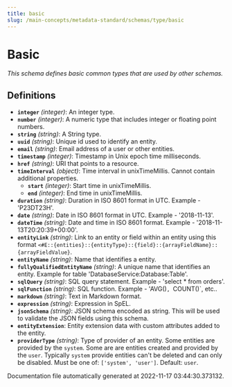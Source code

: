 ```yaml
---
title: basic
slug: /main-concepts/metadata-standard/schemas/type/basic
---
```


# Basic

*This schema defines basic common types that are used by other schemas.*

## Definitions

- **`integer`** *(integer)*: An integer type.
- **`number`** *(integer)*: A numeric type that includes integer or floating point numbers.
- **`string`** *(string)*: A String type.
- **`uuid`** *(string)*: Unique id used to identify an entity.
- **`email`** *(string)*: Email address of a user or other entities.
- **`timestamp`** *(integer)*: Timestamp in Unix epoch time milliseconds.
- **`href`** *(string)*: URI that points to a resource.
- **`timeInterval`** *(object)*: Time interval in unixTimeMillis. Cannot contain additional properties.
  - **`start`** *(integer)*: Start time in unixTimeMillis.
  - **`end`** *(integer)*: End time in unixTimeMillis.
- **`duration`** *(string)*: Duration in ISO 8601 format in UTC. Example - 'P23DT23H'.
- **`date`** *(string)*: Date in ISO 8601 format in UTC. Example - '2018-11-13'.
- **`dateTime`** *(string)*: Date and time in ISO 8601 format. Example - '2018-11-13T20:20:39+00:00'.
- **`entityLink`** *(string)*: Link to an entity or field within an entity using this format `<#E::{entities}::{entityType}::{field}::{arrayFieldName}::{arrayFieldValue}`.
- **`entityName`** *(string)*: Name that identifies a entity.
- **`fullyQualifiedEntityName`** *(string)*: A unique name that identifies an entity. Example for table 'DatabaseService:Database:Table'.
- **`sqlQuery`** *(string)*: SQL query statement. Example - 'select * from orders'.
- **`sqlFunction`** *(string)*: SQL function. Example - 'AVG()`, `COUNT()`, etc..
- **`markdown`** *(string)*: Text in Markdown format.
- **`expression`** *(string)*: Expression in SpEL.
- **`jsonSchema`** *(string)*: JSON schema encoded as string. This will be used to validate the JSON fields using this schema.
- **`entityExtension`**: Entity extension data with custom attributes added to the entity.
- **`providerType`** *(string)*: Type of provider of an entity. Some entities are provided by the `system`. Some are are entities created and provided by the `user`. Typically `system` provide entities can't be deleted and can only be disabled. Must be one of: `['system', 'user']`. Default: `user`.


Documentation file automatically generated at 2022-11-17 03:44:30.373132.
